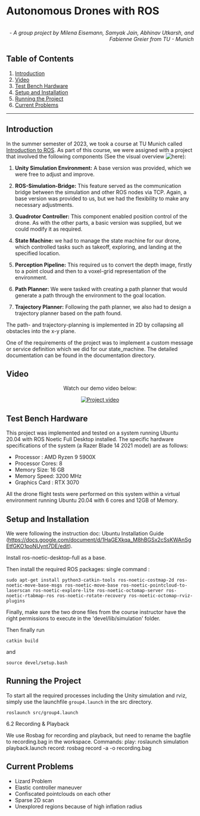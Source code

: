# Autonomous Drones with ROS
###### <h6 align="right"> - A group project by Milena Eisemann, Samyak Jain, Abhinav Utkarsh, and Fabienne Greier from TU - Munich</h6>


## Table of Contents

1. [Introduction](#introduction)
2. [Video](#video)
3. [Test Bench Hardware](#test-bench-hardware)
4. [Setup and Installation](#setup-and-installation)
5. [Running the Project](#running-the-project)
6. [Current Problems](#current-problems)

---

## Introduction

In the summer semester of 2023, we took a course at TU Munich called [Introduction to ROS](https://campus.tum.de/tumonline/pl/ui/$ctx/wbLv.wbShowLVDetail?pStpSpNr=950572887). As part of this course, we were assigned with a project that involved the following components (See the visual overview ![here](../main/documentation/overview.jpg)):

1. **Unity Simulation Environment:** A base version was provided, which we were free to adjust and improve.

2. **ROS-Simulation-Bridge:** This feature served as the communication bridge between the simulation and other ROS nodes via TCP. Again, a base version was provided to us, but we had the flexibility to make any necessary adjustments.

3. **Quadrotor Controller:** This component enabled position control of the drone. As with the other parts, a basic version was supplied, but we could modify it as required.

4. **State Machine:** we had to manage the state machine for our drone, which controlled tasks such as takeoff, exploring, and landing at the specified location.

5. **Perception Pipeline:** This required us to convert the depth image, firstly to a point cloud and then to a voxel-grid representation of the environment.

6. **Path Planner:** We were tasked with creating a path planner that would generate a path through the environment to the goal location.

7. **Trajectory Planner:** Following the path planner, we also had to design a trajectory planner based on the path found.

The path- and trajectory-planning is implemented in 2D by collapsing all obstacles into the x-y plane.

One of the requirements of the project was to implement a custom message or service definition which we did for our state_machine. The detailed documentation can be found in the documentation directory.

## Video

<p align="center">
  Watch our demo video below:
</p>

<p align="center">
  <a href="https://youtu.be/I9YYYC3NxW4">
    <img src="http://img.youtube.com/vi/I9YYYC3NxW4/0.jpg" alt="Project video">
  </a>
</p>

## Test Bench Hardware

This project was implemented and tested on a system running Ubuntu 20.04 with ROS Noetic Full Desktop installed. The specific hardware specifications of the system (a Razer Blade 14 2021 model) are as follows:

- Processor : AMD Ryzen 9 5900X
- Processor Cores: 8
- Memory Size: 16 GB
- Memory Speed: 3200 MHz
- Graphics Card : RTX 3070

All the drone flight tests were performed on this system within a virtual environment running Ubuntu 20.04 with 6 cores and 12GB of Memory.

## Setup and Installation
We were following the instruction doc: Ubuntu Installation Guide (https://docs.google.com/document/d/1HaGEXkqa_M8hBGSx2cSsKWAnSgEtfGKO1poNUynt7DE/edit). 


Install ros-noetic-desktop-full as a base.

Then install the required ROS packages:
single command : 
```
sudo apt-get install python3-catkin-tools ros-noetic-costmap-2d ros-noetic-move-base-msgs ros-noetic-move-base ros-noetic-pointcloud-to-laserscan ros-noetic-explore-lite ros-noetic-octomap-server ros-noetic-rtabmap-ros ros-noetic-rotate-recovery ros-noetic-octomap-rviz-plugins
```


Finally, make sure the two drone files from the course instructor have the right permissions to execute in the 'devel/lib/simulation' folder.

Then finally run
```
catkin build
```
and
```
source devel/setup.bash
```

## Running the Project

To start all the required processes including the Unity simulation and rviz, simply use the launchfile `group4.launch` in the src directory.
```
roslaunch src/group4.launch
```

6.2 Recording & Playback

We use Rosbag for recording and playback, but need to rename the bagfile to recording.bag in the workspace.
Commands: 
play: roslaunch simulation playback.launch
record: rosbag record -a -o recording.bag

## Current Problems
- Lizard Problem
- Elastic controller maneuver
- Confiscated pointclouds on each other
- Sparse 2D scan
- Unexplored regions because of high inflation radius
